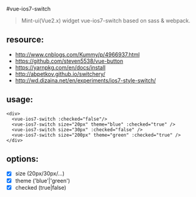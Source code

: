 #vue-ios7-switch
> Mint-ui(Vue2.x) widget vue-ios7-switch based on sass &amp; webpack.


## resource:
+ http://www.cnblogs.com/Kummy/p/4966937.html
+ https://github.com/steven5538/vue-button
+ https://yarnpkg.com/en/docs/install
+ http://abpetkov.github.io/switchery/
+ http://wd.dizaina.net/en/experiments/ios7-style-switch/

## usage:
```
<div>
  <vue-ios7-switch :checked="false"/>
  <vue-ios7-switch size="20px" theme="blue" :checked="true" />
  <vue-ios7-switch size="30px" :checked="false" />
  <vue-ios7-switch size="200px" theme="green" :checked="true" />
</div>
```

## options:
- [x] size (20px/30px/...)
- [x] theme ('blue'|'green')
- [x] checked (true|false)

